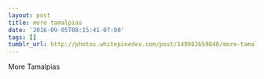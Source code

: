 ```yaml
---
layout: post
title: more tamalpias
date: '2016-09-05T08:15:41-07:00'
tags: []
tumblr_url: http://photos.whitepinedev.com/post/149982659848/more-tamalpias
---
```

More Tamalpias
